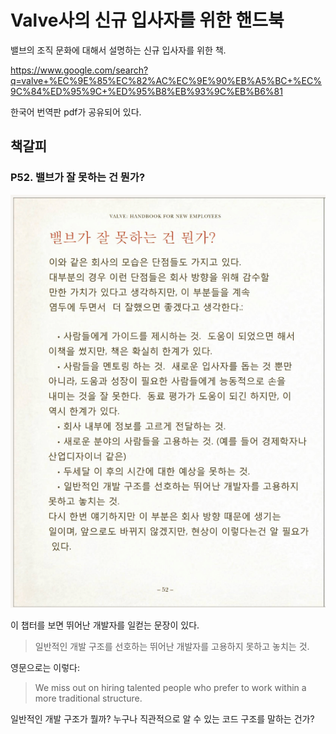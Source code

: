 # Valve사의 신규 입사자를 위한 핸드북

밸브의 조직 문화에 대해서 설명하는 신규 입사자를 위한 책.

https://www.google.com/search?q=valve+%EC%9E%85%EC%82%AC%EC%9E%90%EB%A5%BC+%EC%9C%84%ED%95%9C+%ED%95%B8%EB%93%9C%EB%B6%81

한국어 번역판 pdf가 공유되어 있다.

## 책갈피

### P52. 밸브가 잘 못하는 건 뭔가?

![handbook p52](res/valve-handbook-p52.png)

이 챕터를 보면 뛰어난 개발자를 일컫는 문장이 있다.

> 일반적인 개발 구조를 선호하는 뛰어난 개발자를 고용하지 못하고 놓치는 것.

영문으로는 이렇다:

> We miss out on hiring talented people who prefer to work within a more traditional structure.

일반적인 개발 구조가 뭘까? 누구나 직관적으로 알 수 있는 코드 구조를 말하는 건가?
